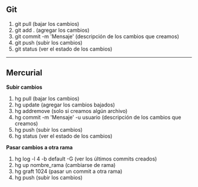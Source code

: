 ## Git

1. git pull (bajar los cambios)
2. git add . (agregar los cambios)
3. git commit -m 'Mensaje' (descripción de los cambios que creamos)
4. git push (subir los cambios)
5. git status (ver el estado de los cambios)

---

## Mercurial

**Subir cambios**

1. hg pull (bajar los cambios)
2. hg update (agregar los cambios bajados)
3. hg addremove (solo si creamos algún archivo)
4. hg commit -m 'Mensaje' -u usuario (descripción de los cambios que creamos)
5. hg push (subir los cambios)
6. hg status (ver el estado de los cambios)


**Pasar cambios a otra rama**

1. hg log -l 4 -b default -G (ver los últimos commits creados)
2. hg up nombre_rama (cambiarse de rama)
3. hg graft 1024 (pasar un commit a otra rama)
4. hg push (subir los cambios)
